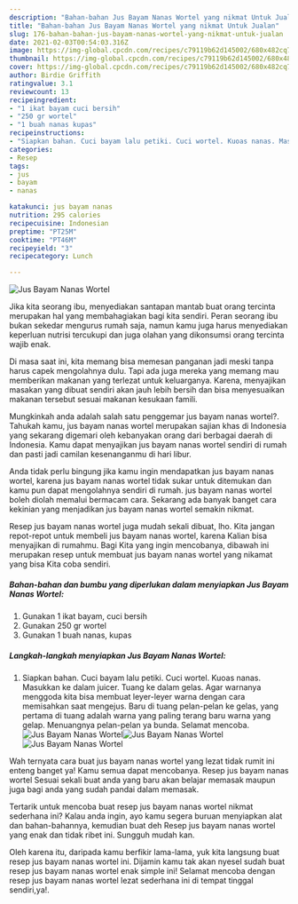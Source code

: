 ```yaml
---
description: "Bahan-bahan Jus Bayam Nanas Wortel yang nikmat Untuk Jualan"
title: "Bahan-bahan Jus Bayam Nanas Wortel yang nikmat Untuk Jualan"
slug: 176-bahan-bahan-jus-bayam-nanas-wortel-yang-nikmat-untuk-jualan
date: 2021-02-03T00:54:03.316Z
image: https://img-global.cpcdn.com/recipes/c79119b62d145002/680x482cq70/jus-bayam-nanas-wortel-foto-resep-utama.jpg
thumbnail: https://img-global.cpcdn.com/recipes/c79119b62d145002/680x482cq70/jus-bayam-nanas-wortel-foto-resep-utama.jpg
cover: https://img-global.cpcdn.com/recipes/c79119b62d145002/680x482cq70/jus-bayam-nanas-wortel-foto-resep-utama.jpg
author: Birdie Griffith
ratingvalue: 3.1
reviewcount: 13
recipeingredient:
- "1 ikat bayam cuci bersih"
- "250 gr wortel"
- "1 buah nanas kupas"
recipeinstructions:
- "Siapkan bahan. Cuci bayam lalu petiki. Cuci wortel. Kuoas nanas. Masukkan ke dalam juicer. Tuang ke dalam gelas. Agar warnanya menggoda kita bisa membuat leyer-leyer warna dengan cara memisahkan saat mengejus. Baru di tuang pelan-pelan ke gelas, yang pertama di tuang adalah warna yang paling terang baru warna yang gelap. Menuangnya pelan-pelan ya bunda. Selamat mencoba."
categories:
- Resep
tags:
- jus
- bayam
- nanas

katakunci: jus bayam nanas 
nutrition: 295 calories
recipecuisine: Indonesian
preptime: "PT25M"
cooktime: "PT46M"
recipeyield: "3"
recipecategory: Lunch

---
```



![Jus Bayam Nanas Wortel](https://img-global.cpcdn.com/recipes/c79119b62d145002/680x482cq70/jus-bayam-nanas-wortel-foto-resep-utama.jpg)

Jika kita seorang ibu, menyediakan santapan mantab buat orang tercinta merupakan hal yang membahagiakan bagi kita sendiri. Peran seorang ibu bukan sekedar mengurus rumah saja, namun kamu juga harus menyediakan keperluan nutrisi tercukupi dan juga olahan yang dikonsumsi orang tercinta wajib enak.

Di masa  saat ini, kita memang bisa memesan panganan jadi meski tanpa harus capek mengolahnya dulu. Tapi ada juga mereka yang memang mau memberikan makanan yang terlezat untuk keluarganya. Karena, menyajikan masakan yang dibuat sendiri akan jauh lebih bersih dan bisa menyesuaikan makanan tersebut sesuai makanan kesukaan famili. 



Mungkinkah anda adalah salah satu penggemar jus bayam nanas wortel?. Tahukah kamu, jus bayam nanas wortel merupakan sajian khas di Indonesia yang sekarang digemari oleh kebanyakan orang dari berbagai daerah di Indonesia. Kamu dapat menyajikan jus bayam nanas wortel sendiri di rumah dan pasti jadi camilan kesenanganmu di hari libur.

Anda tidak perlu bingung jika kamu ingin mendapatkan jus bayam nanas wortel, karena jus bayam nanas wortel tidak sukar untuk ditemukan dan kamu pun dapat mengolahnya sendiri di rumah. jus bayam nanas wortel boleh diolah memalui bermacam cara. Sekarang ada banyak banget cara kekinian yang menjadikan jus bayam nanas wortel semakin nikmat.

Resep jus bayam nanas wortel juga mudah sekali dibuat, lho. Kita jangan repot-repot untuk membeli jus bayam nanas wortel, karena Kalian bisa menyajikan di rumahmu. Bagi Kita yang ingin mencobanya, dibawah ini merupakan resep untuk membuat jus bayam nanas wortel yang nikamat yang bisa Kita coba sendiri.

<!--inarticleads1-->

##### Bahan-bahan dan bumbu yang diperlukan dalam menyiapkan Jus Bayam Nanas Wortel:

1. Gunakan 1 ikat bayam, cuci bersih
1. Gunakan 250 gr wortel
1. Gunakan 1 buah nanas, kupas




<!--inarticleads2-->

##### Langkah-langkah menyiapkan Jus Bayam Nanas Wortel:

1. Siapkan bahan. Cuci bayam lalu petiki. Cuci wortel. Kuoas nanas. Masukkan ke dalam juicer. Tuang ke dalam gelas. Agar warnanya menggoda kita bisa membuat leyer-leyer warna dengan cara memisahkan saat mengejus. Baru di tuang pelan-pelan ke gelas, yang pertama di tuang adalah warna yang paling terang baru warna yang gelap. Menuangnya pelan-pelan ya bunda. Selamat mencoba.
<img src="https://img-global.cpcdn.com/steps/c8432f87fb058383/160x128cq70/jus-bayam-nanas-wortel-langkah-memasak-1-foto.jpg" alt="Jus Bayam Nanas Wortel"><img src="https://img-global.cpcdn.com/steps/7e94e84fef711a92/160x128cq70/jus-bayam-nanas-wortel-langkah-memasak-1-foto.jpg" alt="Jus Bayam Nanas Wortel"><img src="https://img-global.cpcdn.com/steps/e95414c7b7d26059/160x128cq70/jus-bayam-nanas-wortel-langkah-memasak-1-foto.jpg" alt="Jus Bayam Nanas Wortel">



Wah ternyata cara buat jus bayam nanas wortel yang lezat tidak rumit ini enteng banget ya! Kamu semua dapat mencobanya. Resep jus bayam nanas wortel Sesuai sekali buat anda yang baru akan belajar memasak maupun juga bagi anda yang sudah pandai dalam memasak.

Tertarik untuk mencoba buat resep jus bayam nanas wortel nikmat sederhana ini? Kalau anda ingin, ayo kamu segera buruan menyiapkan alat dan bahan-bahannya, kemudian buat deh Resep jus bayam nanas wortel yang enak dan tidak ribet ini. Sungguh mudah kan. 

Oleh karena itu, daripada kamu berfikir lama-lama, yuk kita langsung buat resep jus bayam nanas wortel ini. Dijamin kamu tak akan nyesel sudah buat resep jus bayam nanas wortel enak simple ini! Selamat mencoba dengan resep jus bayam nanas wortel lezat sederhana ini di tempat tinggal sendiri,ya!.

